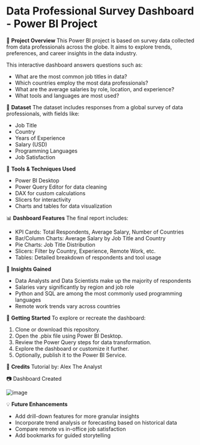 # **Data Professional Survey Dashboard - Power BI Project**

📝 **Project Overview**
This Power BI project is based on survey data collected from data professionals across the globe. It aims to explore trends, preferences, and career insights in the data industry.

This interactive dashboard answers questions such as:
- What are the most common job titles in data?
- Which countries employ the most data professionals?
- What are the average salaries by role, location, and experience?
- What tools and languages are most used?

📁 **Dataset**
The dataset includes responses from a global survey of data professionals, with fields like:
- Job Title
- Country
- Years of Experience
- Salary (USD)
- Programming Languages
- Job Satisfaction

🔧 **Tools & Techniques Used**
- Power BI Desktop
- Power Query Editor for data cleaning
- DAX for custom calculations
- Slicers for interactivity
- Charts and tables for data visualization

📊 **Dashboard Features**
The final report includes:
- KPI Cards: Total Respondents, Average Salary, Number of Countries
- Bar/Column Charts: Average Salary by Job Title and Country
- Pie Charts: Job Title Distribution
- Slicers: Filter by Country, Experience, Remote Work, etc.
- Tables: Detailed breakdown of respondents and tool usage

🧩 **Insights Gained**
- Data Analysts and Data Scientists make up the majority of respondents
- Salaries vary significantly by region and job role
- Python and SQL are among the most commonly used programming languages
- Remote work trends vary across countries

🚀 **Getting Started**
To explore or recreate the dashboard:
1. Clone or download this repository.
2. Open the .pbix file using Power BI Desktop.
3. Review the Power Query steps for data transformation.
4. Explore the dashboard or customize it further.
5. Optionally, publish it to the Power BI Service.

🤝 **Credits**
Tutorial by: Alex The Analyst

📷 Dashboard Created

![image](https://github.com/user-attachments/assets/ceb5905e-68c8-4fa7-aeb9-95a727d49a85)

💡 **Future Enhancements**
- Add drill-down features for more granular insights
- Incorporate trend analysis or forecasting based on historical data
- Compare remote vs in-office job satisfaction
- Add bookmarks for guided storytelling

